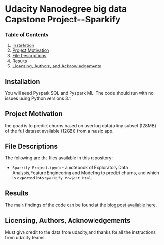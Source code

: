 # Udacity Nanodegree big data Capstone Project--Sparkify


### Table of Contents

1. [Installation](#installation)
2. [Project Motivation](#motivation)
3. [File Descriptions](#files)
4. [Results](#results)
5. [Licensing, Authors, and Acknowledgements](#licensing)

## Installation <a name="installation"></a>

You will need Pyspark SQL and Pyspark ML.  The code should run with no issues using Python versions 3.*.  


## Project Motivation<a name="motivation"></a>

the goad is to predict churns based on user log data(a tiny subset (128MB) of the full dataset available (12GB)) from a music app.


## File Descriptions <a name="files"></a>

The following are the files available in this repository:

* `Sparkify Project.ipynb` - a notebook of  Exploratory Data Analysis,Feature Engineering and Modeling to predict churns, and which is exported into `Sparkify Project.html`.


## Results<a name="results"></a>

The main findings of the code can be found at the [blog post available here](https://medium.com/@happydanil/churn-prediction-with-pyspark-da6853630811).


## Licensing, Authors, Acknowledgements<a name="licensing"></a>

Must give credit to the data from udacity,and thanks for all the instructions from udacity teams.  
